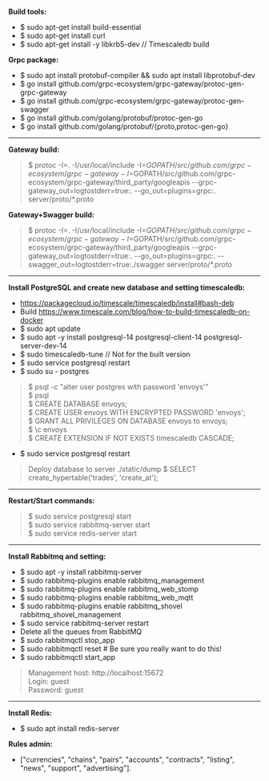 **Build tools:**

* $ sudo apt-get install build-essential
* $ sudo apt-get install curl
* $ sudo apt-get install -y libkrb5-dev // Timescaledb build

**Grpc package:**

* $ sudo apt install protobuf-compiler && sudo apt install libprotobuf-dev
* $ go install github.com/grpc-ecosystem/grpc-gateway/protoc-gen-grpc-gateway
* $ go install github.com/grpc-ecosystem/grpc-gateway/protoc-gen-swagger
* $ go install github.com/golang/protobuf/protoc-gen-go
* $ go install github.com/golang/protobuf/{proto,protoc-gen-go}

****

**Gateway build:**
> $ protoc -I=. -I/usr/local/include -I=$GOPATH/src/github.com/grpc-ecosystem/grpc-gateway -I=$GOPATH/src/github.com/grpc-ecosystem/grpc-gateway/third_party/googleapis --grpc-gateway_out=logtostderr=true:. --go_out=plugins=grpc:. server/proto/*.proto

**Gateway+Swagger build:**
> $ protoc -I=. -I/usr/local/include -I=$GOPATH/src/github.com/grpc-ecosystem/grpc-gateway -I=$GOPATH/src/github.com/grpc-ecosystem/grpc-gateway/third_party/googleapis --grpc-gateway_out=logtostderr=true:. --go_out=plugins=grpc:. --swagger_out=logtostderr=true:./swagger server/proto/*.proto

****

**Install PostgreSQL and create new database and setting timescaledb:**

* https://packagecloud.io/timescale/timescaledb/install#bash-deb
* Build https://www.timescale.com/blog/how-to-build-timescaledb-on-docker 
* $ sudo apt update   
* $ sudo apt -y install postgresql-14 postgresql-client-14 postgresql-server-dev-14
* $ sudo timescaledb-tune  // Not for the built version  
* $ sudo service postgresql restart  
* $ sudo su - postgres  
> $ psql -c "alter user postgres with password 'envoys'"  
> $ psql  
> $ CREATE DATABASE envoys;  
> $ CREATE USER envoys WITH ENCRYPTED PASSWORD 'envoys';  
> $ GRANT ALL PRIVILEGES ON DATABASE envoys to envoys;  
> $ \c envoys  
> $ CREATE EXTENSION IF NOT EXISTS timescaledb CASCADE;  
* $ sudo service postgresql restart  
> Deploy database to server ./static/dump
> $ SELECT create_hypertable('trades', 'create_at');

********

**Restart/Start commands:**

> $ sudo service postgresql start  
> $ sudo service rabbitmq-server start  
> $ sudo service redis-server start

********

**Install Rabbitmq and setting:**

* $ sudo apt -y install rabbitmq-server
* $ sudo rabbitmq-plugins enable rabbitmq_management
* $ sudo rabbitmq-plugins enable rabbitmq_web_stomp
* $ sudo rabbitmq-plugins enable rabbitmq_web_mqtt
* $ sudo rabbitmq-plugins enable rabbitmq_shovel rabbitmq_shovel_management
* $ sudo service rabbitmq-server restart
* Delete all the queues from RabbitMQ 
* $ sudo rabbitmqctl stop_app 
* $ sudo rabbitmqctl reset    # Be sure you really want to do this!
* $ sudo rabbitmqctl start_app 
 
> Management host: http://localhost:15672  
> Login: guest  
> Password: guest

********

**Install Redis:**

* $ sudo apt install redis-server

**Rules admin:**
* ["currencies", "chains", "pairs", "accounts", "contracts", "listing", "news", "support", "advertising"].